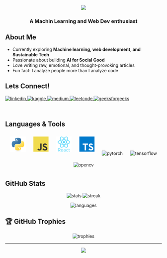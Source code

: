<!-- Header Banner -->
<p align="center">
  <img src="https://capsule-render.vercel.app/api?type=waving&color=0:8e44ad,100:3498db&height=250&section=header&text=Hey%20There!%20I'm%20Purvi%20💻&fontSize=50&fontColor=ffffff&animation=fadeIn&fontAlignY=40"/>
</p>
<h3 align="center">A Machin Learning and Web Dev enthusiast</h3>


## About Me
- Currently exploring **Machine learning, web development, and Sustainable Tech**  
- Passionate about building **AI for Social Good**  
- Love writing raw, emotional, and thought-provoking articles  
- Fun fact: I analyze people more than I analyze code  



## Lets Connect! 
<p align="left">
<a href="https://www.linkedin.com/in/purvi-khandelwal45/" target="blank">
  <img align="center" src="https://raw.githubusercontent.com/rahuldkjain/github-profile-readme-generator/master/src/images/icons/Social/linked-in-alt.svg" alt="linkedin" height="30" width="40" />
</a>
<a href="https://www.kaggle.com/purvikhandelwal12" target="blank">
  <img align="center" src="https://raw.githubusercontent.com/rahuldkjain/github-profile-readme-generator/master/src/images/icons/Social/kaggle.svg" alt="kaggle" height="30" width="40" />
</a>
<a href="https://medium.com/@purvi2308k" target="blank">
  <img align="center" src="https://raw.githubusercontent.com/rahuldkjain/github-profile-readme-generator/master/src/images/icons/Social/medium.svg" alt="medium" height="30" width="40" />
</a>
<a href="https://leetcode.com/u/ewjewt5cpd/" target="blank">
  <img align="center" src="https://raw.githubusercontent.com/rahuldkjain/github-profile-readme-generator/master/src/images/icons/Social/leet-code.svg" alt="leetcode" height="30" width="40" />
</a>
<a href="https://auth.geeksforgeeks.org/user/purvi2xtqm/" target="blank">
  <img align="center" src="https://raw.githubusercontent.com/rahuldkjain/github-profile-readme-generator/master/src/images/icons/Social/geeks-for-geeks.svg" alt="geeksforgeeks" height="30" width="40" />
</a>
</p>

<br>

## Languages & Tools
<p align="center">
  <img src="https://raw.githubusercontent.com/devicons/devicon/master/icons/python/python-original.svg" alt="python" width="50" height="50" style="margin: 10px;"/>
  <img src="https://raw.githubusercontent.com/devicons/devicon/master/icons/javascript/javascript-original.svg" alt="javascript" width="50" height="50" style="margin: 10px;"/>
  <img src="https://raw.githubusercontent.com/devicons/devicon/master/icons/react/react-original-wordmark.svg" alt="react" width="50" height="50" style="margin: 10px;"/>
  <img src="https://raw.githubusercontent.com/devicons/devicon/master/icons/typescript/typescript-original.svg" alt="typescript" width="50" height="50" style="margin: 10px;"/>
  <img src="https://www.vectorlogo.zone/logos/pytorch/pytorch-icon.svg" alt="pytorch" width="50" height="50" style="margin: 10px;"/>
  <img src="https://www.vectorlogo.zone/logos/tensorflow/tensorflow-icon.svg" alt="tensorflow" width="50" height="50" style="margin: 10px;"/>
  <img src="https://www.vectorlogo.zone/logos/opencv/opencv-icon.svg" alt="opencv" width="50" height="50" style="margin: 10px;"/>
</p>



## GitHub Stats
<p align="center">
  <img src="https://github-readme-stats.vercel.app/api?username=purvii12&show_icons=true&theme=radical&hide_border=true" alt="stats" />
  <img src="https://github-readme-streak-stats.herokuapp.com?user=purvii12&theme=radical&hide_border=true" alt="streak" />
</p>

<p align="center">
  <img src="https://github-readme-stats.vercel.app/api/top-langs/?username=purvii12&layout=compact&theme=radical&hide_border=true" alt="languages" />
</p>



## 🏆 GitHub Trophies
<p align="center">
  <img src="https://github-profile-trophy.vercel.app/?username=purvii12&theme=radical&no-frame=true&margin-w=15" alt="trophies"/>
</p>

---

<!-- Footer Banner -->
<p align="center">
  <img src="https://capsule-render.vercel.app/api?type=waving&color=0:3498db,100:8e44ad&height=120&section=footer"/>
</p>
